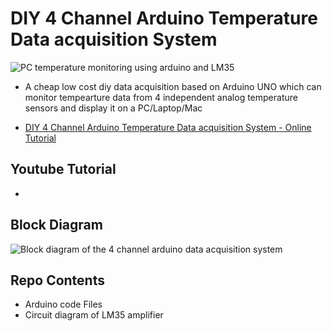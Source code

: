 # DIY 4 Channel Arduino Temperature Data acquisition System

![PC temperature monitoring using arduino and LM35](https://www.xanthium.in/sites/default/files/site-images/arduino-daq-system/arduino-daq-pc-temperature-monitor.jpg)

- A cheap low cost diy data acquisition based on Arduino UNO which can monitor tempearture data from 4 independent analog temperature sensors and display it on a PC/Laptop/Mac 

- [DIY 4 Channel Arduino Temperature Data acquisition System - Online Tutorial](https://www.xanthium.in/lm35-temperature-sensor-analog-amplifier-board-arduino)

## Youtube Tutorial
 - 
## Block Diagram

![Block diagram of the 4 channel arduino data acquisition system](https://www.xanthium.in/sites/default/files/site-images/arduino-daq-system/arduino-4-ch-data-acquisition-system-block-dia.jpg)

## Repo Contents

- Arduino code Files
- Circuit diagram of LM35 amplifier
